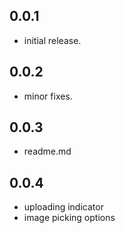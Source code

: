 ## 0.0.1

* initial release.

## 0.0.2

* minor fixes.

## 0.0.3

* readme.md

## 0.0.4

* uploading indicator
* image picking options

